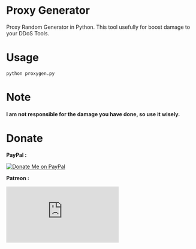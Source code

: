 # Proxy Generator
Proxy Random Generator in Python. This tool usefully for boost damage to your DDoS Tools.

# Usage
`python proxygen.py`

# Note
#### I am not responsible for the damage you have done, so use it wisely.

# Donate
**PayPal :**

[![Donate Me on PayPal](https://www.paypalobjects.com/en_US/i/btn/btn_donateCC_LG.gif)](https://www.paypal.me/phynx404)

**Patreon :**

[![Donate Me on Patreon](https://c6.patreon.com/becomePatronButton.bundle.js)](https://www.patreon.com/bePatron?u=22665335)
